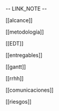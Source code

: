 
-- LINK_NOTE --

[[alcance]]

[[metodología]]

[[EDT]]

[[entregables]]

[[gantt]]

[[rrhh]]

[[comunicaciones]] 

[[riesgos]]